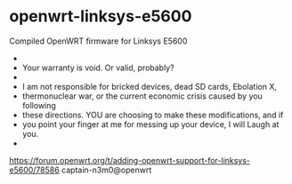 # openwrt-linksys-e5600
Compiled OpenWRT firmware for Linksys E5600

*
* Your warranty is void. Or valid, probably?
*
* I am not responsible for bricked devices, dead SD cards, Ebolation X,
* thermonuclear war, or the current economic crisis caused by you following
* these directions. YOU are choosing to make these modifications, and if
* you point your finger at me for messing up your device, I will Laugh at you.
*












https://forum.openwrt.org/t/adding-openwrt-support-for-linksys-e5600/78586
captain-n3m0@openwrt
